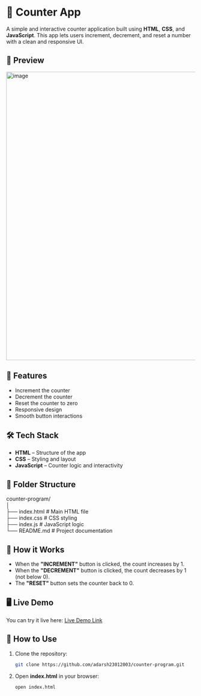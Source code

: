 # 🔢 Counter App

A simple and interactive counter application built using **HTML**, **CSS**, and **JavaScript**. This app lets users increment, decrement, and reset a number with a clean and responsive UI.

## 📸 Preview

<img width="1607" height="769" alt="image" src="https://github.com/user-attachments/assets/3dfa7041-4205-4f53-8063-ae916497f645" />


## 🚀 Features

- Increment the counter
- Decrement the counter
- Reset the counter to zero
- Responsive design
- Smooth button interactions

## 🛠️ Tech Stack

- **HTML** – Structure of the app  
- **CSS** – Styling and layout  
- **JavaScript** – Counter logic and interactivity

## 📁 Folder Structure
counter-program/
</br>
│
</br>
├── index.html # Main HTML file
</br>
├── index.css # CSS styling
</br>
├── index.js # JavaScript logic
</br>
└── README.md # Project documentation

## 🧠 How it Works

- When the **"INCREMENT"** button is clicked, the count increases by 1.
- When the **"DECREMENT"** button is clicked, the count decreases by 1 (not below 0).
- The **"RESET"** button sets the counter back to 0.

## 🖥️ Live Demo

You can try it live here: [Live Demo Link](https://counter-program-as-tech-master.vercel.app/)  
<!-- Replace `#` with your GitHub Pages / Netlify / Vercel live link -->

## 📝 How to Use

1. Clone the repository:
   ```bash
   git clone https://github.com/adarsh23012003/counter-program.git
   
2. Open **index.html** in your browser:
   ```bash
   open index.html

